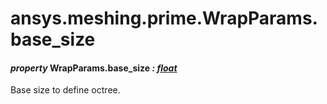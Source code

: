 <a id="ansys-meshing-prime-wrapparams-base-size"></a>

# ansys.meshing.prime.WrapParams.base_size

<a id="ansys.meshing.prime.WrapParams.base_size"></a>

#### *property* WrapParams.base_size *: [float](https://docs.python.org/3.11/library/functions.html#float)*

Base size to define octree.

<!-- !! processed by numpydoc !! -->
